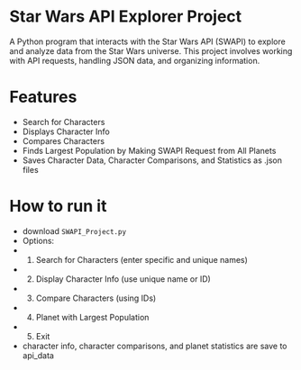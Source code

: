 # Star Wars API Explorer Project
A Python program that interacts with the Star Wars API (SWAPI) to explore and analyze data from the Star Wars universe. This project involves working with API requests, handling JSON data, and organizing information. 

# Features
- Search for Characters
- Displays Character Info 
- Compares Characters 
- Finds Largest Population by Making SWAPI Request from All Planets
- Saves Character Data, Character Comparisons, and Statistics as .json files

# How to run it
- download ```SWAPI_Project.py```
- Options:
- 1. Search for Characters (enter specific and unique names)
- 2. Display Character Info (use unique name or ID)
- 3. Compare Characters (using IDs)
- 4. Planet with Largest Population
- 5. Exit
- character info, character comparisons, and planet statistics are save to api_data

